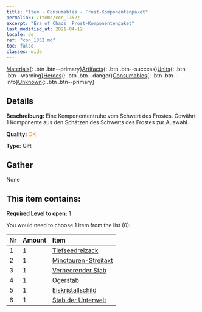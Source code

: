 ```yaml
---
title: "Item - Consumables - Frost-Komponentenpaket"
permalink: /Items/con_1352/
excerpt: "Era of Chaos  Frost-Komponentenpaket"
last_modified_at: 2021-04-12
locale: de
ref: "con_1352.md"
toc: false
classes: wide
---
```

 [Materials](/de/Items/){: .btn .btn--primary}[Artifacts](/de/Items/Artifacts/){: .btn .btn--success}[Units](/de/Items/Units/){: .btn .btn--warning}[Heroes](/de/Items/Heroes/){: .btn .btn--danger}[Consumables](/de/Items/Consumables/){: .btn .btn--info}[Unknown](/de/Items/Unknown/){: .btn .btn--primary}

## Details
 **Beschreibung:** Eine Komponententruhe vom Schwert des Frostes. Gewährt 1 Komponente aus den Schätzen des Schwerts des Frostes zur Auswahl.

 **Quality:** <span style="color: #FF8C00">OK</span>

 **Type:** Gift

## Gather

  None

## This item contains:

 **Required Level to open:** 1

 You would need to choose 1 item from the list (0):

  | Nr | Amount |     Item    |
  |:---|:-------|:------------|
  | 1 | 1 | [Tiefseedreizack](/de/Items/art_160/) | 
  | 2 | 1 | [Minotauren-Streitaxt](/de/Items/art_161/) | 
  | 3 | 1 | [Verheerender Stab](/de/Items/art_162/) | 
  | 4 | 1 | [Ogerstab](/de/Items/art_163/) | 
  | 5 | 1 | [Eiskristallschild](/de/Items/art_164/) | 
  | 6 | 1 | [Stab der Unterwelt](/de/Items/art_165/) | 
